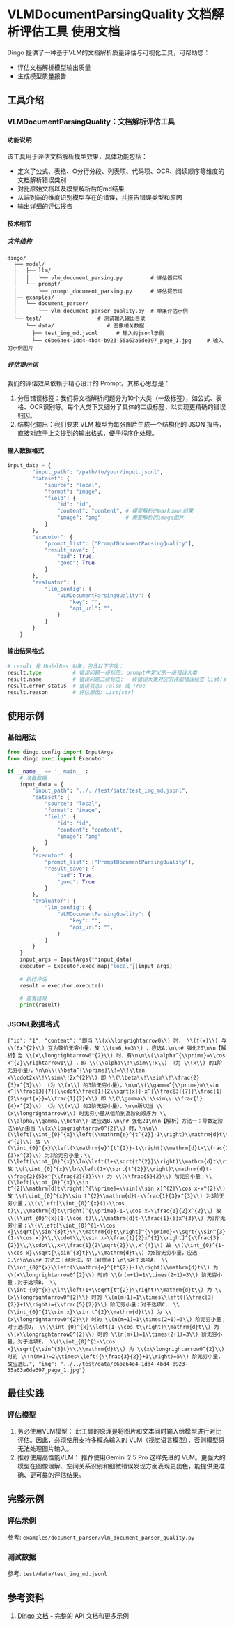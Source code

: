 # VLMDocumentParsingQuality 文档解析评估工具 使用文档

Dingo 提供了一种基于VLM的文档解析质量评估与可视化工具，可帮助您：
- 评估文档解析模型输出质量
- 生成模型质量报告

## 工具介绍

### VLMDocumentParsingQuality：文档解析评估工具

#### 功能说明
该工具用于评估文档解析模型效果，具体功能包括：
- 定义了公式、表格、O分行分段、列表项、代码项、OCR、阅读顺序等维度的文档解析错误类别
- 对比原始文档以及模型解析后的md结果
- 从端到端的维度识别模型存在的错误，并报告错误类型和原因
- 输出详细的评估报告

#### 技术细节
##### 文件结构

```
dingo/
  ├── model/
  │   ├── llm/
  │   │   └── vlm_document_parsing.py         # 评估器实现
  │   └── prompt/
  │       └── prompt_document_parsing.py      # 评估提示词
  │── examples/
  │   └── document_parser/
  │       └── vlm_document_parser_quality.py  # 单条评估示例
  └── test/                  # 测试输入输出目录
      └── data/                 # 图像相关数据
        ├── test_img_md.jsonl      # 输入的jsonl示例
        └── c6be64e4-1dd4-4bd4-b923-55a63a6de397_page_1.jpg     # 输入的示例图片
```

##### 评估提示词
我们的评估效果依赖于精心设计的 Prompt。其核心思想是：

1. 分层错误标签：我们将文档解析问题分为10个大类（一级标签），如公式、表格、OCR识别等。每个大类下又细分了具体的二级标签，以实现更精确的错误归因。
2. 结构化输出：我们要求 VLM 模型为每张图片生成一个结构化的 JSON 报告，直接对应于上文提到的输出格式，便于程序化处理。


#### 输入数据格式

```python
input_data = {
        "input_path": "/path/to/your/input.jsonl",
        "dataset": {
            "source": "local",
            "format": "image",
            "field": {
                "id": "id",
                "content": "content", # 模型解析的markdown结果
                "image": "img"        # 需要解析的image图片
            }
        },
        "executor": {
            "prompt_list": ["PromptDocumentParsingQuality"],
            "result_save": {
                "bad": True,
                "good": True
            }
        },
        "evaluator": {
            "llm_config": {
                "VLMDocumentParsingQuality": {
                    "key": "",
                    "api_url": "",
                }
            }
        }
    }
```

#### 输出结果格式

```python
# result 是 ModelRes 对象，包含以下字段：
result.type          # 错误问题一级标签: prompt中定义的一级错误大类
result.name          # 错误问题二级标签: 一级错误大类对应的详细错误标签 List[str]
result.error_status  # 错误状态: False 或 True
result.reason        # 评估原因: List[str]
```


## 使用示例

### 基础用法

```python
from dingo.config import InputArgs
from dingo.exec import Executor

if __name__ == '__main__':
    # 准备数据
    input_data = {
        "input_path": "../../test/data/test_img_md.jsonl",
        "dataset": {
            "source": "local",
            "format": "image",
            "field": {
                "id": "id",
                "content": "content",
                "image": "img"
            }
        },
        "executor": {
            "prompt_list": ["PromptDocumentParsingQuality"],
            "result_save": {
                "bad": True,
                "good": True
            }
        },
        "evaluator": {
            "llm_config": {
                "VLMDocumentParsingQuality": {
                    "key": "",
                    "api_url": "",
                }
            }
        }
    }
    input_args = InputArgs(**input_data)
    executor = Executor.exec_map["local"](input_args)
    
    # 执行评估
    result = executor.execute()
    
    # 查看结果
    print(result)
```

### JSONL数据格式

```jsonl
{"id": "1", "content": "即当 \\(x\\longrightarrow0\\) 时， \\(f(x)\\) 与 \\(6x^{2}\\) 互为等价无穷小量，故 \\(c=6,k=3\\) ，应选A.\n\n# 强化20\n\n【解析】当 \\(x\\longrightarrow0^{2}\\) 时，有\n\n\\(\\alpha^{\\prime}=\\cos x^{2}\\rightarrow1\\) ，即 \\(\\alpha\\!\\sim\\!x\\) （为 \\(x\\) 的1阶无穷小量），\n\n\\(\\beta^{\\prime}\\!=\\!\\tan x\\cdot2x\\!\\sim\\!2x^{2}\\) 即 \\(\\beta\\!\\sim\\!\\frac{2}{3}x^{3}\\) （为 \\(x\\) 的3阶无穷小量），\n\n\\(\\gamma^{\\prime}=\\sin x^{\\frac{3}{7}}\\cdot\\frac{1}{2\\sqrt{x}}-x^{\\frac{3}{7}}\\frac{1}{2\\sqrt{x}}=\\frac{1}{2}x\\) 即 \\(\\gamma\\!\\sim\\!\\frac{1}{4}x^{2}\\) （为 \\(x\\) 的2阶无穷小量），\n\n所以当 \\(x\\longrightarrow0\\) 时无穷小量从低阶到高阶的顺序为 \\(\\alpha,\\gamma,\\beta\\) 故应选B.\n\n# 强化21\n\n【解析】方法一：导数定阶法\n\n由当 \\(x\\longrightarrow0^{2}\\) 时，\n\n\\(\\left[\\int_{0}^{x}\\left(\\mathrm{e}^{t^{2}}-1\\right)\\mathrm{d}t\\right]^{\\prime}=\\mathrm{e}^{x^{2}}-1-x^{2}\\) 故 \\(\\int_{0}^{x}\\left(\\mathrm{e}^{t^{2}}-1\\right)\\mathrm{d}t=\\frac{1}{3}x^{3}\\) 为3阶无穷小量；\\(\\left[\\int_{0}^{x}\\ln\\left(1+\\sqrt{t^{2}}\\right)\\mathrm{d}t\\right]^{\\prime}=\\ln\\left(1+\\sqrt{x^{2}}\\right)\\sim\\sqrt{x^{2}}\\) 故 \\(\\int_{0}^{x}\\ln\\left(1+\\sqrt{t^{2}}\\right)\\mathrm{d}t-\\frac{2}{5}x^{\\frac{2}{3}}\\) 为 \\(\\frac{5}{2}\\) 阶无穷小量；\\(\\left[\\int_{0}^{x}\\sin t^{2}\\mathrm{d}t\\right]^{\\prime}=\\sin(\\sin x)^{2}\\cos x-x^{2}\\) 故 \\(\\int_{0}^{x}\\sin t^{2}\\mathrm{d}t-\\frac{1}{3}x^{3}\\) 为3阶无穷小量；\\(\\left[\\int_{0}^{x}(1-\\cos t)\\,\\mathrm{d}t\\right]^{\\prime}-1-\\cos x-\\frac{1}{2}x^{2}\\) 故 \\(\\int_{0}^{x}(1-\\cos t)\\,\\mathrm{d}t-\\frac{1}{6}x^{3}\\) 为3阶无穷小量；\\(\\left[\\int_{0}^{1-\\cos x}\\sqrt{\\sin^{3}t}\\,\\mathrm{d}t\\right]^{\\prime}=\\sqrt{\\sin^{3}(1-\\cos x)}\\,\\cdot\\,\\sin x-\\frac{1}{2}x^{2}\\right]^{\\frac{3}{2}}\\,\\cdot\\,x=\\frac{1}{2\\sqrt{2}}\\,x^{4}\\) 故 \\(\\int_{0}^{1-\\cos x}\\sqrt{\\sin^{3}t}\\,\\mathrm{d}t\\) 为5阶无穷小量，应选E.\n\n\n\n# 方法二：经验法，见【敲重点】\n\n对于选项A， \\(\\int_{0}^{x}\\left(\\mathrm{e}^{t^{2}}-1\\right)\\mathrm{d}t\\) 为 \\(x\\longrightarrow0^{2}\\) 时的 \\(n(m+1)=1\\times(2+1)=3\\) 阶无穷小量；对于选项B， \\(\\int_{0}^{x}\\ln\\left(1+\\sqrt{t^{2}}\\right)\\mathrm{d}t\\) 为 \\(x\\longrightarrow0^{2}\\) 时的 \\(n(m+1)=1\\times\\left({\\frac{3}{2}}+1\\right)={\\frac{5}{2}}\\) 阶无穷小量；对于选项C， \\(\\int_{0}^{1\\sim x}\\sin t^{2}\\mathrm{d}t\\) 为 \\(x\\longrightarrow0^{2}\\) 时的 \\(n(m+1)=1\\times(2+1)=3\\) 阶无穷小量；对于选项D， \\(\\int_{0}^{x}\\left(1-\\cos t\\right)\\mathrm{d}t\\) 为 \\(x\\longrightarrow0^{2}\\) 时的 \\(n(m+1)=1\\times(2+1)=3\\) 阶无穷小量，对于选项E， \\(\\int_{0}^{1-\\cos x}\\sqrt{\\sin^{3}t}\\,\\mathrm{d}t\\) 为 \\(x\\longrightarrow0^{2}\\) 时的 \\(n(m+1)=2\\times\\left({\\frac{3}{2}}+1\\right)=5\\) 阶无穷小量，故应选E.", "img": "../../test/data/c6be64e4-1dd4-4bd4-b923-55a63a6de397_page_1.jpg"}
```


## 最佳实践
### 评估模型
1. 务必使用VLM模型：
此工具的原理是将图片和文本同时输入给模型进行对比评估。因此，必须使用支持多模态输入的 VLM（视觉语言模型），否则模型将无法处理图片输入。
2. 推荐使用高性能VLM：
推荐使用Gemini 2.5 Pro 这样先进的 VLM。更强大的模型在图像理解、空间关系识别和细微错误发现方面表现更出色，能提供更准确、更可靠的评估结果。

## 完整示例

### 评估示例
参考: `examples/document_parser/vlm_document_parser_quality.py`

### 测试数据
参考: `test/data/test_img_md.jsonl`


## 参考资料

1. [Dingo 文档](https://deepwiki.com/MigoXLab/dingo) - 完整的 API 文档和更多示例